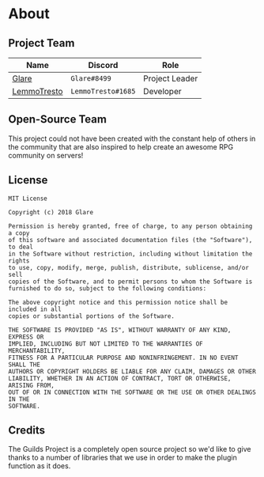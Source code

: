 # About

## Project Team

| Name | Discord | Role |
| ---- | ------- | ---- |
| [Glare](https://glaremasters.me) | `Glare#8499` | Project Leader |
| [LemmoTresto](https://lemmotresto.com/) | `LemmoTresto#1685` | Developer |

## Open-Source Team

This project could not have been created with the constant help of others in the community that are also inspired to help create an awesome RPG community on servers!

## License

```
MIT License

Copyright (c) 2018 Glare

Permission is hereby granted, free of charge, to any person obtaining a copy
of this software and associated documentation files (the "Software"), to deal
in the Software without restriction, including without limitation the rights
to use, copy, modify, merge, publish, distribute, sublicense, and/or sell
copies of the Software, and to permit persons to whom the Software is
furnished to do so, subject to the following conditions:

The above copyright notice and this permission notice shall be included in all
copies or substantial portions of the Software.

THE SOFTWARE IS PROVIDED "AS IS", WITHOUT WARRANTY OF ANY KIND, EXPRESS OR
IMPLIED, INCLUDING BUT NOT LIMITED TO THE WARRANTIES OF MERCHANTABILITY,
FITNESS FOR A PARTICULAR PURPOSE AND NONINFRINGEMENT. IN NO EVENT SHALL THE
AUTHORS OR COPYRIGHT HOLDERS BE LIABLE FOR ANY CLAIM, DAMAGES OR OTHER
LIABILITY, WHETHER IN AN ACTION OF CONTRACT, TORT OR OTHERWISE, ARISING FROM,
OUT OF OR IN CONNECTION WITH THE SOFTWARE OR THE USE OR OTHER DEALINGS IN THE
SOFTWARE.
```

## Credits

The Guilds Project is a completely open source project so we'd like to give thanks to a number of libraries that we use in order to make the plugin function as it does.